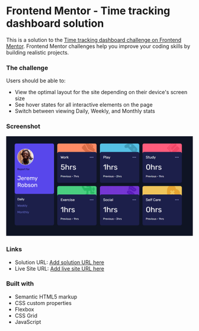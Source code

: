 # Frontend Mentor - Time tracking dashboard solution

This is a solution to the [Time tracking dashboard challenge on Frontend Mentor](https://www.frontendmentor.io/challenges/time-tracking-dashboard-UIQ7167Jw). Frontend Mentor challenges help you improve your coding skills by building realistic projects.

### The challenge

Users should be able to:

- View the optimal layout for the site depending on their device's screen size
- See hover states for all interactive elements on the page
- Switch between viewing Daily, Weekly, and Monthly stats

### Screenshot

![](./images/Screenshot.png)

### Links

- Solution URL: [Add solution URL here](https://www.frontendmentor.io/solutions/time-tracking-dashboard-4_-5H3M7ph)
- Live Site URL: [Add live site URL here](https://time-track-dash.netlify.app/)

### Built with

- Semantic HTML5 markup
- CSS custom properties
- Flexbox
- CSS Grid
- JavaScript
